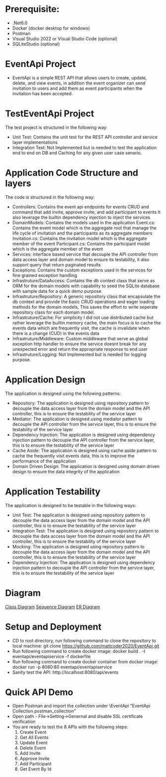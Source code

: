 # Prerequisite:
- .Net6.0
- Docker (docker desktop for windows)
- Postman
- Visual Studio 2022 or Visual Studio Code (optional)
- SQLiteStudio (optional)

# EventApi Project
 - EventApi is a simple REST API that allows users to create, update, delete, and view events, in addition the event organizer can send invitation to users 
    and add them as event participants when the invitation has been accepted.

# TestEventApi Project
The test project is structured in the following way:
- Unit Test: Contains the unit test for the REST API controller and service layer implementations
- Integration Test: Not Implemented but is needed to test the application end to end on DB and Caching for any given user case senario.

# Application Code Structure and layers
The code is structured in the following way:
- Controllers: Contains the event api endpoints for events CRUD and command that add invite, approve invite, and add participant to events
               It also leverage the builtin dependency injection to inject the services
- DomainModels: Contains the models used in the application
          Event.cs: Contains the event model which is the aggregate root that manage the life cycle of invitation and the participants as its aggregate members
          Invitation.cs: Contains the invitation model which is the aggregate member of the event
          Participant.cs: Contains the participant model which is the aggregate member of the event
- Services: interface based service that decouple the API controller from data access layer and domain model to ensure its testability, it also support query that return paginated results 
- Exceptions: Contains the custom exceptions used in the services for fine grained exception handling
- Infrastruture/DataAccess: Contains the db context class that serve as ORM for the domain models with capability to seed the SQLite database with sample data for a quick demo purpose
- Infrastruture/Repository: A generic repository class that encapsulate the db context and provide the basic CRUD operations and eager loading methods for the domain models,
                            This saves the effort to write seperate repository class for each domain model.
- Infrastruture/Cache: For simplicity I did not use distributed cache but rather leverage the builtin memory cache, the main focus is to cache the events data which are frequently visit, 
                       the cache is invalidate when there is a change (CUD) in the events data 
- Infrastruture/Middleware: Custom middleware that serve as global exception http handler to ensure the service doesnt break for any unexpected error and return the appropriate response to end user
- Infrastruture/Logging: Not Implemented but is needed for logging purpose.

# Application Design
The application is designed using the following patterns:
- Repository: The application is designed using repository pattern to decouple the data access layer from the domain model and the API controller, this is to ensure the testability of the service layer
- Mediator: The application is designed using mediator pattern to decouple the API controller from the service layer, this is to ensure the testability of the service layer
- Dependency Injection: The application is designed using dependency injection pattern to decouple the API controller from the service layer, this is to ensure the testability of the service layer
- Cache Aside: The application is designed using cache aside pattern to cache the frequently visit events data, this is to improve the performance of the application
- Domain Driven Design: The application is designed using domain driven design to ensure the data integrity of the application

# Application Testability
The application is designed to be testable in the following ways:
- Unit Test: The application is designed using repository pattern to decouple the data access layer from the domain model and the API controller, this is to ensure the testability of the service layer
- Integration Test: The application is designed using repository pattern to decouple the data access layer from the domain model and the API controller, this is to ensure the testability of the service layer
- Mocking: The application is designed using repository pattern to decouple the data access layer from the domain model and the API controller, this is to ensure the testability of the service layer
- Dependency Injection: The application is designed using dependency injection pattern to decouple the API controller from the service layer, this is to ensure the testability of the service layer


# Diagram
[Class Diagram](https://github.com/mattcoder2020/EventApi/blob/master/Assets/Class%20Diagram.jpg)
[Sequence Diagram](https://github.com/mattcoder2020/EventApi/blob/master/Assets/Sequence%20Diagram.jpg)
[ER Diagram](https://github.com/mattcoder2020/EventApi/blob/master/Assets/Entity%20Relationship%20Diagram.jpg)

# Setup and Deployment
- CD to root directory, run following command to clone the repository to local machine: 
	 git clone https://github.com/mattcoder2020/EventApi.git 
- Run following command to create docker image: 
     docker build . -t eventapi/eventapiservice -f dockerfile
- Run following command to create docker container from docker image:  
     docker run -p 8080:80 eventapi/eventapiservice
- Sanity test the API: 
	 http://localhost:8080/api/events

# Quick API Demo
- Open Postman and import the collection under \EventApi
  "EventApi Collection.postman_collection"
- Open path - File->Setting->Genernal and disable SSL certificate verification
- You are ready to test the 8 APIs with the following steps:
  1. Create Event
  2. Get All Events
  3. Update Event
  4. Delete Event
  5. Add Invite	
  6. Approve Invite
  7. Add Participant
  8. Get Event By Id
	 
 

